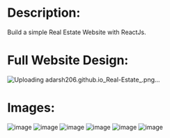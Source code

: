 # Description:
Build a simple Real Estate Website with ReactJs.

# Full Website Design:

![Uploading adarsh206.github.io_Real-Estate_.png…]()

# Images:

![image](https://github.com/adarsh206/Real-Estate/assets/76390366/1b5077da-017b-4ed4-b3fe-431a52bd95a8)
![image](https://github.com/adarsh206/Real-Estate/assets/76390366/08c5345e-5188-4913-bafe-7c943308d14c)
![image](https://github.com/adarsh206/Real-Estate/assets/76390366/a6b84877-b2b4-48f9-bc2c-9da5d3b2ec8c)
![image](https://github.com/adarsh206/Real-Estate/assets/76390366/120551fd-16bf-422d-97af-378fa3ae4fee)
![image](https://github.com/adarsh206/Real-Estate/assets/76390366/06bb5602-7162-4d9e-b7d3-96c4428b733d)
![image](https://github.com/adarsh206/Real-Estate/assets/76390366/a370e05f-8c98-4872-83dc-6fe1243d565e)
